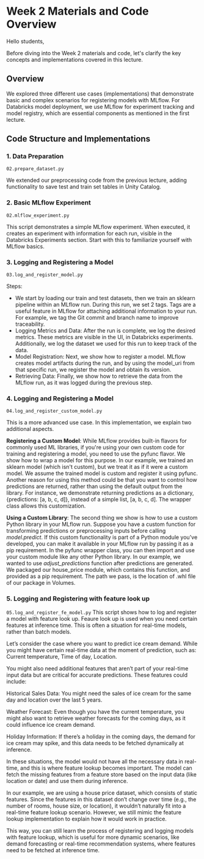 # Week 2 Materials and Code Overview

Hello students,

Before diving into the Week 2 materials and code, let's clarify the key concepts and implementations covered in this lecture.

## Overview

We explored three different use cases (implementations) that demonstrate basic and complex scenarios for registering models with MLflow. For Databricks model deployment, we use MLflow for experiment tracking and model registry, which are essential components as mentioned in the first lecture.

## Code Structure and Implementations

### 1. Data Preparation
```
02.prepare_dataset.py
```
We extended our preprocessing code from the previous lecture, adding functionality to save test and train set tables in Unity Catalog.

### 2. Basic MLflow Experiment
```
02.mlflow_experiment.py
```
This script demonstrates a simple MLflow experiment. When executed, it creates an experiment with information for each run, visible in the Databricks Experiments section. Start with this to familiarize yourself with MLflow basics.


### 3. Logging and Registering a Model
```
03.log_and_register_model.py
```
Steps:
- We start by loading our train and test datasets, then we train an sklearn pipeline within an MLflow run. During this run, we set 2 tags. Tags are a useful feature in MLflow for attaching additional information to your run. For example, we tag the Git commit and branch name to improve traceability.
- Logging Metrics and Data: After the run is complete, we log the desired metrics. These metrics are visible in the UI, in Databricks experiments. Additionally, we log the dataset we used for this run to keep track of the data.
- Model Registration: Next, we show how to register a model. MLflow creates model artifacts during the run, and by using the model_uri from that specific run, we register the model and obtain its version.
- Retrieving Data: Finally, we show how to retrieve the data from the MLflow run, as it was logged during the previous step.

### 4. Logging and Registering a Model
```
04.log_and_register_custom_model.py
```
This is a more advanced use case. In this implementation, we explain two additional aspects.

**Registering a Custom Model**: While MLflow provides built-in flavors for commonly used ML libraries, if you're using your own custom code for training and registering a model, you need to use the pyfunc flavor. We show how to wrap a model for this purpose. In our example, we trained an sklearn model (which isn't custom), but we treat it as if it were a custom model. We assume the trained model is custom and register it using pyfunc. Another reason for using this method could be that you want to control how predictions are returned, rather than using the default output from the library. For instance, we demonstrate returning predictions as a dictionary, {predictions: [a, b, c, d]}, instead of a simple list, [a, b, c, d]. The wrapper class allows this customization.

**Using a Custom Library**: The second thing we show is how to use a custom Python library in your MLflow run. Suppose you have a custom function for transforming predictions or preprocessing inputs before calling _model.predict_. If this custom functionality is part of a Python module you've developed, you can make it available in your MLflow run by passing it as a pip requirement. In the pyfunc wrapper class, you can then import and use your custom module like any other Python library. In our example, we wanted to use _adjust_predictions_ function after predictions are generated. We packaged our house_price module, which contains this function, and provided as a pip requirement. The path we pass, is the location of .whl file of our package in Volumes.

### 5. Logging and Registering with feature look up
```05.log_and_register_fe_model.py```
This script shows how to log and register a model with feature look up. Feaure look up is used when you need certain features at inference time. This is often a situation for real-time models, rather than batch models. 

Let’s consider the case where you want to predict ice cream demand. While you might have certain real-time data at the moment of prediction, such as:
Current temperature, Time of day, Location.

You might also need additional features that aren’t part of your real-time input data but are critical for accurate predictions. These features could include:

Historical Sales Data: You might need the sales of ice cream for the same day and location over the last 5 years.

Weather Forecast: Even though you have the current temperature, you might also want to retrieve weather forecasts for the coming days, as it could influence ice cream demand.

Holiday Information: If there’s a holiday in the coming days, the demand for ice cream may spike, and this data needs to be fetched dynamically at inference.

In these situations, the model would not have all the necessary data in real-time, and this is where feature lookup becomes important. The model can fetch the missing features from a feature store based on the input data (like location or date) and use them during inference.

In our example, we are using a house price dataset, which consists of static features. Since the features in this dataset don’t change over time (e.g., the number of rooms, house size, or location), it wouldn’t naturally fit into a real-time feature lookup scenario. However, we still mimic the feature lookup implementation to explain how it would work in practice.

This way, you can still learn the process of registering and logging models with feature lookup, which is useful for more dynamic scenarios, like demand forecasting or real-time recommendation systems, where features need to be fetched at inference time.